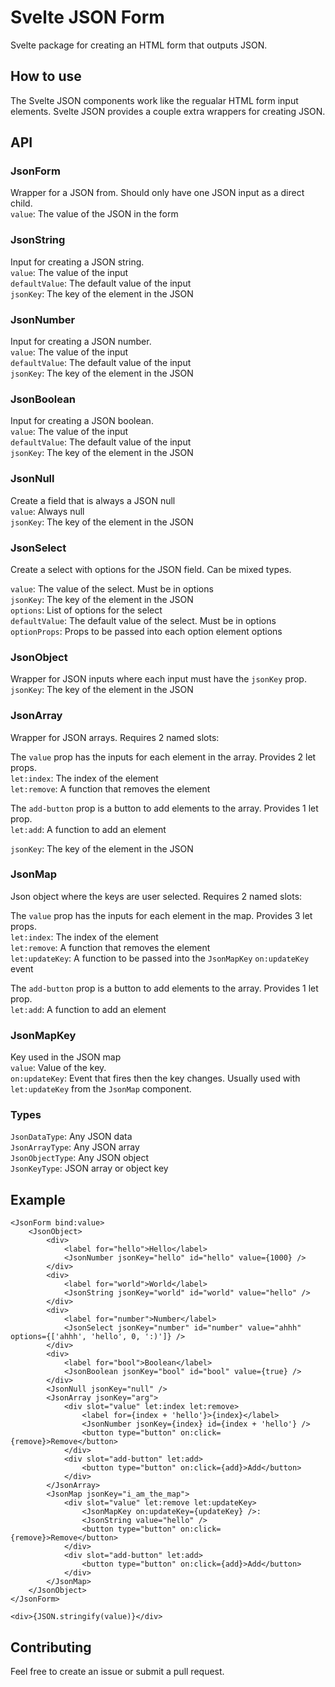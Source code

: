 # Svelte JSON Form

Svelte package for creating an HTML form that outputs JSON.

## How to use

The Svelte JSON components work like the regualar HTML form input elements. Svelte JSON provides a couple extra wrappers for creating JSON.

## API

### JsonForm

Wrapper for a JSON from. Should only have one JSON input as a direct child.  
`value`: The value of the JSON in the form

### JsonString

Input for creating a JSON string.  
`value`: The value of the input  
`defaultValue`: The default value of the input  
`jsonKey`: The key of the element in the JSON

### JsonNumber

Input for creating a JSON number.  
`value`: The value of the input  
`defaultValue`: The default value of the input  
`jsonKey`: The key of the element in the JSON

### JsonBoolean

Input for creating a JSON boolean.  
`value`: The value of the input  
`defaultValue`: The default value of the input  
`jsonKey`: The key of the element in the JSON

### JsonNull

Create a field that is always a JSON null  
`value`: Always null  
`jsonKey`: The key of the element in the JSON

### JsonSelect

Create a select with options for the JSON field. Can be mixed types.

`value`: The value of the select. Must be in options  
`jsonKey`: The key of the element in the JSON  
`options`: List of options for the select  
`defaultValue`: The default value of the select. Must be in options  
`optionProps`: Props to be passed into each option element options

### JsonObject

Wrapper for JSON inputs where each input must have the `jsonKey` prop.  
`jsonKey`: The key of the element in the JSON

### JsonArray

Wrapper for JSON arrays. Requires 2 named slots:

The `value` prop has the inputs for each element in the array. Provides 2 let props.  
`let:index`: The index of the element  
`let:remove`: A function that removes the element

The `add-button` prop is a button to add elements to the array. Provides 1 let prop.  
`let:add`: A function to add an element

`jsonKey`: The key of the element in the JSON

### JsonMap

Json object where the keys are user selected. Requires 2 named slots:

The `value` prop has the inputs for each element in the map. Provides 3 let props.  
`let:index`: The index of the element  
`let:remove`: A function that removes the element  
`let:updateKey`: A function to be passed into the `JsonMapKey` `on:updateKey` event

The `add-button` prop is a button to add elements to the array. Provides 1 let prop.  
`let:add`: A function to add an element

### JsonMapKey

Key used in the JSON map  
`value`: Value of the key.  
`on:updateKey`: Event that fires then the key changes. Usually used with `let:updateKey` from the `JsonMap` component.

### Types

`JsonDataType`: Any JSON data  
`JsonArrayType`: Any JSON array  
`JsonObjectType`: Any JSON object  
`JsonKeyType`: JSON array or object key

## Example

```
<JsonForm bind:value>
	<JsonObject>
		<div>
			<label for="hello">Hello</label>
			<JsonNumber jsonKey="hello" id="hello" value={1000} />
		</div>
		<div>
			<label for="world">World</label>
			<JsonString jsonKey="world" id="world" value="hello" />
		</div>
		<div>
			<label for="number">Number</label>
			<JsonSelect jsonKey="number" id="number" value="ahhh" options={['ahhh', 'hello', 0, ':)']} />
		</div>
		<div>
			<label for="bool">Boolean</label>
			<JsonBoolean jsonKey="bool" id="bool" value={true} />
		</div>
		<JsonNull jsonKey="null" />
		<JsonArray jsonKey="arg">
			<div slot="value" let:index let:remove>
				<label for={index + 'hello'}>{index}</label>
				<JsonNumber jsonKey={index} id={index + 'hello'} />
				<button type="button" on:click={remove}>Remove</button>
			</div>
			<div slot="add-button" let:add>
				<button type="button" on:click={add}>Add</button>
			</div>
		</JsonArray>
		<JsonMap jsonKey="i_am_the_map">
			<div slot="value" let:remove let:updateKey>
				<JsonMapKey on:updateKey={updateKey} />:
				<JsonString value="hello" />
				<button type="button" on:click={remove}>Remove</button>
			</div>
			<div slot="add-button" let:add>
				<button type="button" on:click={add}>Add</button>
			</div>
		</JsonMap>
	</JsonObject>
</JsonForm>

<div>{JSON.stringify(value)}</div>
```

## Contributing

Feel free to create an issue or submit a pull request.
